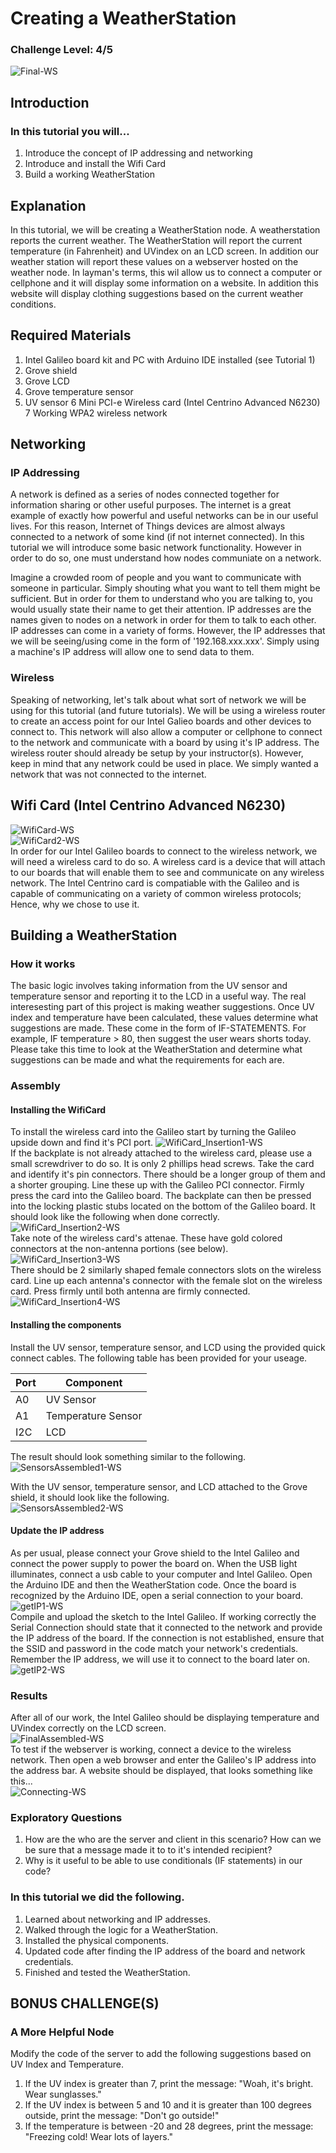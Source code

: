 
# Creating a WeatherStation
### Challenge Level: 4/5
![Final-WS](https://user-images.githubusercontent.com/22579849/32729554-0d581f54-c839-11e7-999c-7cc947be4bbe.jpg) <br />

## Introduction
### In this tutorial you will...
  1. Introduce the concept of IP addressing and networking
  2. Introduce and install the Wifi Card
  3. Build a working WeatherStation
  
## Explanation
In this tutorial, we will be creating a WeatherStation node. A weatherstation reports the current weather. The WeatherStation will report the current temperature (in Fahrenheit) and UVindex on an LCD screen. In addition our weather station will report these values on a webserver hosted on the weather node. In layman's terms, this wil allow us to connect a computer or cellphone and it will display some information on a website. In addition this website will display clothing suggestions based on the current weather conditions.
 
## Required Materials
 1. Intel Galileo board kit and PC with Arduino IDE installed (see Tutorial 1)
 2. Grove shield
 3. Grove LCD
 4. Grove temperature sensor
 5. UV sensor
 6 Mini PCI-e Wireless card (Intel Centrino Advanced N6230)
 7 Working WPA2 wireless network
 
## Networking
### IP Addressing
A network is defined as a series of nodes connected together for information sharing or other useful purposes. The internet is a great example of exactly how powerful and useful networks can be in our useful lives. For this reason, Internet of Things devices are almost always connected to a network of some kind (if not internet connected). In this tutorial we will introduce some basic network functionality. However in order to do so, one must understand how nodes communiate on a network.

Imagine a crowded room of people and you want to communicate with someone in particular. Simply shouting what you want to tell them might be sufficient. But in order for them to understand who you are talking to, you would usually state their name to get their attention. IP addresses are the names given to nodes on a network in order for them to talk to each other. IP addresses can come in a variety of forms. However, the IP addresses that we will be seeing/using come in the form of '192.168.xxx.xxx'. Simply using a machine's IP address will allow one to send data to them.

### Wireless 
Speaking of networking, let's talk about what sort of network we will be using for this tutorial (and future tutorials). We will be using a wireless router to create an access point for our Intel Galieo boards and other devices to connect to. This network will also allow a computer or cellphone to connect to the network and communicate with a board by using it's IP address. The wireless router should already be setup by your instructor(s). However, keep in mind that any network could be used in place. We simply wanted a network that was not connected to the internet.
 
## Wifi Card (Intel Centrino Advanced N6230)
![WifiCard-WS](https://user-images.githubusercontent.com/22579849/32729550-0d16439a-c839-11e7-83f1-66a7f27e87be.jpg) <br />
![WifiCard2-WS](https://user-images.githubusercontent.com/22579849/32729558-0dafd9ce-c839-11e7-904e-6ac32f2c28d9.jpg) <br />
In order for our Intel Galileo boards to connect to the wireless network, we will need a wireless card to do so. A wireless card is a device that will attach to our boards that will enable them to see and communicate on any wireless network. The Intel Centrino card is compatiable with the Galileo and is capable of communicating on a variety of common wireless protocols; Hence, why we chose to use it.

## Building a WeatherStation

### How it works
The basic logic involves taking information from the UV sensor and temperature sensor and reporting it to the LCD in a useful way. The real interesesting part of this project is making weather suggestions. Once UV index and temperature have been calculated, these values determine what suggestions are made. These come in the form of IF-STATEMENTS. For example, IF temperature > 80, then suggest the user wears shorts today. Please take this time to look at the WeatherStation and determine what suggestions can be made and what the requirements for each are.
 
### Assembly
#### Installing the WifiCard
To install the wireless card into the Galileo start by turning the Galileo upside down and find it's PCI port.
![WifiCard_Insertion1-WS](https://user-images.githubusercontent.com/22579849/32729557-0d9c7f50-c839-11e7-9fa2-3bbaffcdc19a.jpg) <br />
If the backplate is not already attached to the wireless card, please use a small screwdriver to do so. It is only 2 phillips head screws. Take the card and identify it's pin connectors. There should be a longer group of them and a shorter grouping. Line these up with the Galileo PCI connector. Firmly press the card into the Galileo board. The backplate can then be pressed into the locking plastic stubs located on the bottom of the Galileo board. It should look like the following when done correctly.
![WifiCard_Insertion2-WS](https://user-images.githubusercontent.com/22579849/32729551-0d2baff0-c839-11e7-9156-e5f137db6c7a.jpg) <br />
Take note of the wireless card's attenae. These have gold colored connectors at the non-antenna portions (see below).
![WifiCard_Insertion3-WS](https://user-images.githubusercontent.com/22579849/32729556-0d84536c-c839-11e7-84a9-56a9d17f2ed1.jpg) <br />
There should be 2 similarly shaped female connectors slots on the wireless card. Line up each antenna's connector with the female slot on the wireless card. Press firmly until both antenna are firmly connected.
![WifiCard_Insertion4-WS](https://user-images.githubusercontent.com/22579849/32729555-0d6f9c7e-c839-11e7-8e65-47c0a2633853.jpg) <br />


#### Installing the components
Install the UV sensor, temperature sensor, and LCD using the provided quick connect cables. The following table has been provided for your useage.<br />

Port | Component
--- | ---
A0  |  UV Sensor
A1  |  Temperature Sensor
I2C |  LCD 

The result should look something similar to the following. <br />
![SensorsAssembled1-WS](https://user-images.githubusercontent.com/22579849/32729560-0dda5410-c839-11e7-810a-ccec19ecb423.jpg) <br />

With the UV sensor, temperature sensor, and LCD attached to the Grove shield, it should look like the following.<br />
![SensorsAssembled2-WS](https://user-images.githubusercontent.com/22579849/32729552-0d4109fe-c839-11e7-8df7-85552b6d44b8.jpg) <br />

#### Update the IP address
As per usual, please connect your Grove shield to the Intel Galileo and connect the power supply to power the board on. When the USB light illuminates, connect a usb cable to your computer and Intel Galileo. Open the Arduino IDE and then the WeatherStation code. Once the board is recognized by the Arduino IDE, open a serial connection to your board. <br />
![getIP1-WS](https://user-images.githubusercontent.com/22579849/32729187-cb776078-c837-11e7-9592-d4ba1e33d384.JPG) <br />
Compile and upload the sketch to the Intel Galileo. If working correctly the Serial Connection should state that it connected to the network and provide the IP address of the board. If the connection is not established, ensure that the SSID and password in the code match your network's credentials. Remember the IP address, we will use it to connect to the board later on. <br />
![getIP2-WS](https://user-images.githubusercontent.com/22579849/32729188-cb8e560c-c837-11e7-9e5a-a0fd2dc080a6.JPG) <br />

### Results
After all of our work, the Intel Galileo should be displaying temperature and UVindex correctly on the LCD screen. <br />
![FinalAssembled-WS](https://user-images.githubusercontent.com/22579849/32729554-0d581f54-c839-11e7-999c-7cc947be4bbe.jpg) <br />
To test if the webserver is working, connect a device to the wireless network. Then open a web browser and enter the Galileo's IP address into the address bar. A website should be displayed, that looks something like this...<br />
![Connecting-WS](https://user-images.githubusercontent.com/22579849/32729189-cba41690-c837-11e7-9bc4-54398665a13c.JPG) <br />

### Exploratory Questions
 1.  How are the who are the server and client in this scenario? How can we be sure that a message made it to to it's intended recipient?
 2.  Why is it useful to be able to use conditionals (IF statements) in our code?

### In this tutorial we did the following.
 
 1. Learned about networking and IP addresses.
 2. Walked through the logic for a WeatherStation.
 3. Installed the physical components.
 4. Updated code after finding the IP address of the board and network credentials.
 5. Finished and tested the WeatherStation.
  
## BONUS CHALLENGE(S)

### A More Helpful Node
Modify the code of the server to add the following suggestions based on UV Index and Temperature.

 1. If the UV index is greater than 7, print the message: "Woah, it's bright. Wear sunglasses."
 2. If the UV index is between 5 and 10 and it is greater than 100 degrees outside, print the message: "Don't go outside!"
 3. If the temperature is between -20 and 28 degrees, print the message: "Freezing cold! Wear lots of layers."

